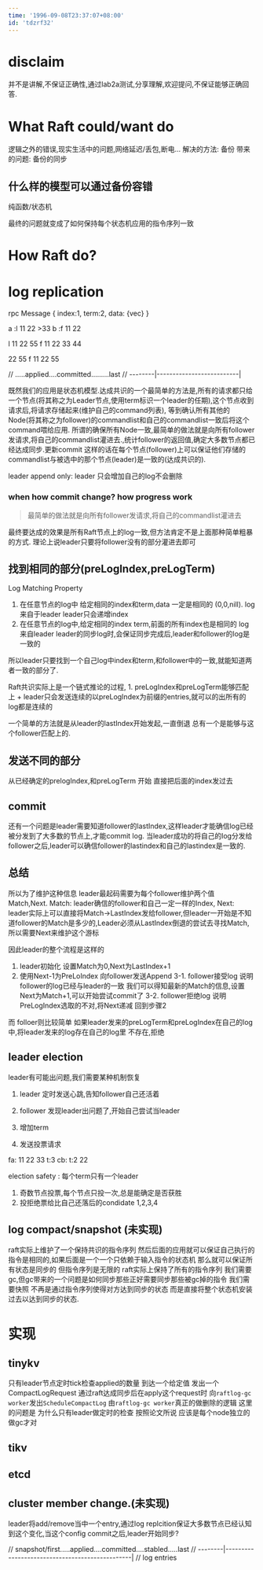```yaml
---
time: '1996-09-08T23:37:07+08:00'
id: 'tdzrf32'
---
```


# disclaim
并不是讲解,不保证正确性,通过lab2a测试,分享理解,欢迎提问,不保证能够正确回答.

# What Raft could/want do
逻辑之外的错误,现实生活中的问题,网络延迟/丢包,断电...
解决的方法: 备份
带来的问题: 备份的同步
## 什么样的模型可以通过备份容错
纯函数/状态机

最终的问题就变成了如何保持每个状态机应用的指令序列一致

# How Raft do?
# log replication

rpc Message {
    index:1,
    term:2,
    data: {vec<u8>}
}

a :l 11 22  >33
b :f 11 22



 l 11  22 55
 f 11  22 33 44

  22 55
 f 11 22 55



//  .....applied....committed.........last
//  --------|--------------------------|

既然我们的应用是状态机模型.达成共识的一个最简单的方法是,所有的请求都只给一个节点(将其称之为Leader节点,使用term标识一个leader的任期),这个节点收到请求后,将请求存储起来(维护自己的command列表), 等到确认所有其他的Node(将其称之为follower)的commandlist和自己的commandlist一致后将这个command喂给应用.
所谓的确保所有Node一致,最简单的做法就是向所有follower发请求,将自己的commandlist灌进去.,统计follower的返回值,确定大多数节点都已经达成同步.更新commit
这样的话在每个节点(follower)上可以保证他们存储的commandlist与被选中的那个节点(leader)是一致的(达成共识的).

leader append only: leader 只会增加自己的log不会删除

### when how commit change? how progress work
>最简单的做法就是向所有follower发请求,将自己的commandlist灌进去

最终要达成的效果是所有Raft节点上的log一致,但方法肯定不是上面那种简单粗暴的方式.
理论上说leader只要将follower没有的部分灌进去即可
## 找到相同的部分(preLogIndex,preLogTerm)
Log Matching Property
1. 在任意节点的log中 给定相同的index和term,data 一定是相同的 (0,0,nill).
log来自于leader leader只会递增index
2. 在任意节点的log中,给定相同的index term,前面的所有index也是相同的
log来自leader leader的同步log时,会保证同步完成后,leader和follower的log是一致的

所以leader只要找到一个自己log中index和term,和follower中的一致,就能知道两者一致的部分了.

Raft共识实际上是一个链式推论的过程, 1. preLogIndex和preLogTerm能够匹配上 + leader只会发送连续的以preLogIndex为前缀的entries,就可以的出所有的log都是连续的

一个简单的方法就是从leader的lastIndex开始发起,一直倒退 总有一个是能够与这个follower匹配上的.
## 发送不同的部分
从已经确定的prelogIndex,和preLogTerm 开始 直接把后面的index发过去
## commit
还有一个问题是leader需要知道follower的lastIndex,这样leader才能确信log已经被分发到了大多数的节点上,才能commit log.
当leader成功的将自己的log分发给follower之后,leader可以确信follower的lastindex和自己的lastindex是一致的.

## 总结
所以为了维护这种信息 leader最起码需要为每个follower维护两个值 Match,Next.
Match: leader确信的follower和自己一定一样的Index,
Next: leader实际上可以直接将Match->LastIndex发给follower,但leader一开始是不知道follower的Match是多少的,Leader必须从LastIndex倒退的尝试去寻找Match,所以需要Next来维护这个游标 

因此leader的整个流程是这样的
1. leader初始化 设置Match为0,Next为LastIndex+1
2. 使用Next-1为PreLoIndex 向follower发送Append
3-1. follower接受log 说明follower的log已经与leader的一致 我们可以得知最新的Match的信息,设置Next为Match+1,可以开始尝试commit了
3-2. follower拒绝log 说明PreLogIndex选取的不对,将Next递减 回到步骤2

而 folloer则比较简单
如果leader发来的preLogTerm和preLogIndex在自己的log中,将leader发来的log存在自己的log里
不存在,拒绝

## leader election
leader有可能出问题,我们需要某种机制恢复

1. leader 定时发送心跳,告知follower自己还活着
2. follower 发现leader出问题了,开始自己尝试当leader

1. 增加term
2. 发送投票请求

fa: 11 22 33 t:3
cb: t:2 22

election safety : 每个term只有一个leader
1. 奇数节点投票,每个节点只投一次,总是能确定是否获胜
2. 投拒绝票给比自己还落后的condidate
                       1,2,3,4
## log compact/snapshot (未实现)
raft实际上维护了一个保持共识的指令序列 然后后面的应用就可以保证自己执行的指令是相同的,如果后面是一个一个只依赖于输入指令的状态机 那么就可以保证所有状态是同步的
但指令序列是无限的 raft实际上保持了所有的指令序列 我们需要gc,但gc带来的一个问题是如何同步那些正好需要同步那些被gc掉的指令 我们需要快照 不再是通过指令序列使得对方达到同步的状态 而是直接将整个状态机安装过去以达到同步的状态.

# 实现 
## tinykv
只有leader节点定时tick检查applied的数量 到达一个给定值 发出一个CompactLogRequest 通过raft达成同步后在apply这个request时 向`raftlog-gc worker`发出`ScheduleCompactLog` 由`raftlog-gc worker`真正的做删除的逻辑
这里的问题是 为什么只有leader做定时的检查 按照论文所说 应该是每个node独立的做gc才对


## tikv

## etcd



## cluster member change.(未实现)
leader将add/remove当中一个entry,通过log replcition保证大多数节点已经认知到这个变化,当这个config commit之后,leader开始同步?


//  snapshot/first.....applied....committed....stabled.....last
//  --------|------------------------------------------------|
//                            log entries